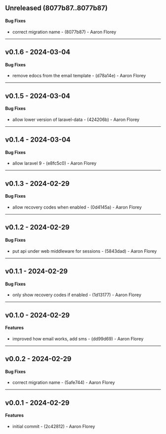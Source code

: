 ## Unreleased (8077b87..8077b87)
#### Bug Fixes
- correct migration name - (8077b87) - Aaron Florey

- - -
## v0.1.6 - 2024-03-04
#### Bug Fixes
- remove edocs from the email template - (d78a14e) - Aaron Florey

- - -

## v0.1.5 - 2024-03-04
#### Bug Fixes
- allow lower version of laravel-data - (424206b) - Aaron Florey

- - -

## v0.1.4 - 2024-03-04
#### Bug Fixes
- allow laravel 9 - (e8fc5c0) - Aaron Florey

- - -

## v0.1.3 - 2024-02-29
#### Bug Fixes
- allow recovery codes when enabled - (0d4145a) - Aaron Florey

- - -

## v0.1.2 - 2024-02-29
#### Bug Fixes
- put api under web middleware for sessions - (5843dad) - Aaron Florey

- - -

## v0.1.1 - 2024-02-29
#### Bug Fixes
- only show recovery codes if enabled - (1d13177) - Aaron Florey

- - -

## v0.1.0 - 2024-02-29
#### Features
- improved how email works, add sms - (dd99d69) - Aaron Florey

- - -

## v0.0.2 - 2024-02-29
#### Bug Fixes
- correct migration name - (5afe744) - Aaron Florey

- - -


## v0.0.1 - 2024-02-29
#### Features
- initial commit - (2c42812) - Aaron Florey


